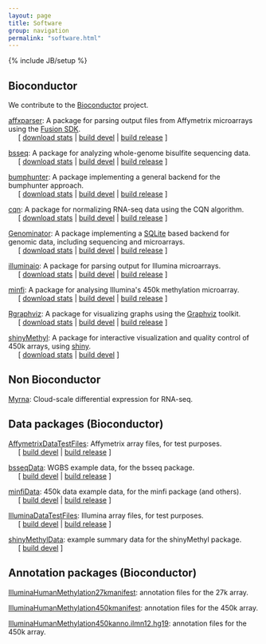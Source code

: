 ```yaml
---
layout: page
title: Software
group: navigation
permalink: "software.html"
---
```

{% include JB/setup %}

Bioconductor
------------

We contribute to the [Bioconductor](http://www.bioconductor.org) project.

[affxparser](http://www.bioconductor.org/packages/release/bioc/html/affxparser.html): A package for
parsing output files from Affymetrix microarrays using the [Fusion SDK](http://www.affymetrix.com/partners_programs/programs/developer/fusion/index.affx?terms=no).
<br>&nbsp;&nbsp;&nbsp;&nbsp;&nbsp;[
[download stats](http://bioconductor.org/packages/stats/bioc/affxparser.html)
| 
[build devel](http://bioconductor.org/checkResults/devel/bioc-LATEST/affxparser)
|
[build release](http://bioconductor.org/checkResults/release/bioc-LATEST/affxparser)
]

[bsseq](http://www.bioconductor.org/packages/release/bioc/html/bsseq.html): A package for analyzing
whole-genome bisulfite sequencing data.
<br>&nbsp;&nbsp;&nbsp;&nbsp;&nbsp;[
[download stats](http://bioconductor.org/packages/stats/bioc/bsseq.html)
| 
[build devel](http://bioconductor.org/checkResults/devel/bioc-LATEST/bsseq)
|
[build release](http://bioconductor.org/checkResults/release/bioc-LATEST/bsseq)
]

[bumphunter](http://www.bioconductor.org/packages/release/bioc/html/bumphunter.html}{bumphunter}): A
package implementing a general backend for the bumphunter approach. 
<br>&nbsp;&nbsp;&nbsp;&nbsp;&nbsp;[
[download stats](http://bioconductor.org/packages/stats/bioc/bumphunter.html)
| 
[build devel](http://bioconductor.org/checkResults/devel/bioc-LATEST/bumphunter)
|
[build release](http://bioconductor.org/checkResults/release/bioc-LATEST/bumphunter)
]

[cqn](http://www.bioconductor.org/packages/release/bioc/html/cqn.html): A package for normalizing
RNA-seq data using the CQN algorithm.
<br>&nbsp;&nbsp;&nbsp;&nbsp;&nbsp;[
[download stats](http://bioconductor.org/packages/stats/bioc/cqn.html)
| 
[build devel](http://bioconductor.org/checkResults/devel/bioc-LATEST/cqn)
|
[build release](http://bioconductor.org/checkResults/release/bioc-LATEST/cqn)
]

[Genominator](http://www.bioconductor.org/packages/release/bioc/html/Genominator.html): A package
implementing a [SQLite](http://www.sqlite.org) based backend for genomic data, including sequencing and microarrays.
<br>&nbsp;&nbsp;&nbsp;&nbsp;&nbsp;[
[download stats](http://bioconductor.org/packages/stats/bioc/Genominator.html)
| 
[build devel](http://bioconductor.org/checkResults/devel/bioc-LATEST/Genominator)
|
[build release](http://bioconductor.org/checkResults/release/bioc-LATEST/Genominator)
]

[illuminaio](http://www.bioconductor.org/packages/release/bioc/html/illuminaio.html): A package
for parsing output for Illumina microarrays.
<br>&nbsp;&nbsp;&nbsp;&nbsp;&nbsp;[
[download stats](http://bioconductor.org/packages/stats/bioc/illuminaio.html)
| 
[build devel](http://bioconductor.org/checkResults/devel/bioc-LATEST/illuminaio)
|
[build release](http://bioconductor.org/checkResults/release/bioc-LATEST/illuminaio)
]

[minfi](http://www.bioconductor.org/packages/release/bioc/html/minfi.html): A package for analysing
Illumina's 450k methylation microarray.
<br>&nbsp;&nbsp;&nbsp;&nbsp;&nbsp;[
[download stats](http://bioconductor.org/packages/stats/bioc/minfi.html)
| 
[build devel](http://bioconductor.org/checkResults/devel/bioc-LATEST/minfi)
|
[build release](http://bioconductor.org/checkResults/release/bioc-LATEST/minfi)
]

[Rgraphviz](http://www.bioconductor.org/packages/release/bioc/html/Rgraphviz.html): A package for
visualizing graphs using the [Graphviz](http://www.graphviz.org) toolkit.
<br>&nbsp;&nbsp;&nbsp;&nbsp;&nbsp;[
[download stats](http://bioconductor.org/packages/stats/bioc/Rgraphviz.html)
| 
[build devel](http://bioconductor.org/checkResults/devel/bioc-LATEST/Rgraphviz)
|
[build release](http://bioconductor.org/checkResults/release/bioc-LATEST/Rgraphviz)
]

[shinyMethyl](http://www.bioconductor.org/packages/devel/bioc/html/shinyMethyl.html): A package for
interactive visualization and quality control of 450k arrays, using
[shiny](http://www.rstudio.com/shiny/).
<br>&nbsp;&nbsp;&nbsp;&nbsp;&nbsp;[
[download stats](http://bioconductor.org/packages/stats/bioc/shinyMethyl.html)
| 
[build devel](http://bioconductor.org/checkResults/devel/bioc-LATEST/shinyMethyl)
]

Non Bioconductor
----------------

[Myrna](http://bowtie-bio.sourceforge.net/myrna/index.shtml): Cloud-scale differential expression
for RNA-seq.

Data packages (Bioconductor)
----------------------------

[AffymetrixDataTestFiles](http://bioconductor.org/packages/release/data/experiment/html/AffymetrixDataTestFiles.html):
Affymetrix array files, for test purposes.
<br>&nbsp;&nbsp;&nbsp;&nbsp;&nbsp;[
[build devel](http://bioconductor.org/checkResults/devel/data-experiment-LATEST/AffymetrixDataTestFiles/)
|
[build release](http://bioconductor.org/checkResults/release/data-experiment-LATEST/AffymetrixDataTestFiles/)
]

[bsseqData](http://bioconductor.org/packages/release/data/experiment/html/bsseqData.html): WGBS
example data, for the bsseq package.
<br>&nbsp;&nbsp;&nbsp;&nbsp;&nbsp;[
[build devel](http://bioconductor.org/checkResults/devel/data-experiment-LATEST/bsseqData/)
|
[build release](http://bioconductor.org/checkResults/release/data-experiment-LATEST/bsseqData/)
]

[minfiData](http://bioconductor.org/packages/release/data/experiment/html/minfiData.html): 450k data
example data, for the minfi package (and others).
<br>&nbsp;&nbsp;&nbsp;&nbsp;&nbsp;[
[build devel](http://bioconductor.org/checkResults/devel/data-experiment-LATEST/minfiData/)
|
[build release](http://bioconductor.org/checkResults/release/data-experiment-LATEST/minfiData/)
]

[IlluminaDataTestFiles](http://bioconductor.org/packages/release/data/experiment/html/IlluminaDataTestFiles.html):
Illumina array files, for test purposes.
<br>&nbsp;&nbsp;&nbsp;&nbsp;&nbsp;[
[build devel](http://bioconductor.org/checkResults/devel/data-experiment-LATEST/IlluminaDataTestFiles/)
|
[build release](http://bioconductor.org/checkResults/release/data-experiment-LATEST/IlluminaDataTestFiles/)
]

[shinyMethylData](http://bioconductor.org/packages/release/data/experiment/html/shinyMethylData.html):
example summary data for the shinyMethyl package.
<br>&nbsp;&nbsp;&nbsp;&nbsp;&nbsp;[
[build devel](http://bioconductor.org/checkResults/devel/data-experiment-LATEST/shinyMethylData/)
]


Annotation packages (Bioconductor)
----------------------------------

[IlluminaHumanMethylation27kmanifest](http://bioconductor.org/packages/release/data/annotation/html/IlluminaHumanMethylation27kmanifest.html): annotation files for the 27k array.

[IlluminaHumanMethylation450kmanifest](http://bioconductor.org/packages/release/data/annotation/html/IlluminaHumanMethylation450kmanifest.html): annotation files for the 450k array.

[IlluminaHumanMethylation450kanno.ilmn12.hg19](http://bioconductor.org/packages/release/data/annotation/html/IlluminaHumanMethylation450kanno.ilmn12.hg19.html): annotation files for the 450k array.


